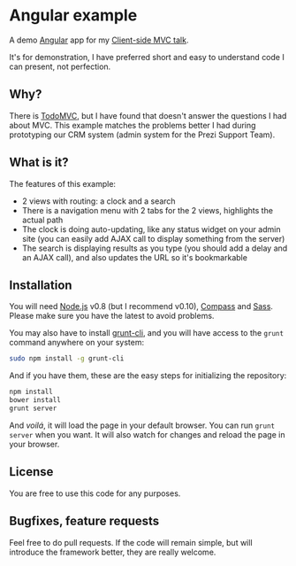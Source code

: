 # Angular example

A demo [Angular](http://angularjs.org/) app for my [Client-side MVC talk](https://prezi.com/sxv2t_nambyd/client-side-mvc-backbonemarionette-ember-angular/).

It's for demonstration, I have preferred short and easy to understand code I can present, not perfection.

## Why?

There is [TodoMVC](http://todomvc.com/), but I have found that doesn't answer the questions I had about MVC. This example matches the problems better I had during prototyping our CRM system (admin system for the Prezi Support Team).

## What is it?

The features of this example:
* 2 views with routing: a clock and a search
* There is a navigation menu with 2 tabs for the 2 views, highlights the actual path
* The clock is doing auto-updating, like any status widget on your admin site (you can easily add AJAX call to display something from the server)
* The search is displaying results as you type (you should add a delay and an AJAX call), and also updates the URL so it's bookmarkable

## Installation

You will need [Node.js](http://nodejs.org/) v0.8 (but I recommend v0.10), [Compass](http://compass-style.org/) and [Sass](http://sass-lang.com/). Please make sure you have the latest to avoid problems.

You may also have to install [grunt-cli](https://github.com/gruntjs/grunt-cli), and you will have access to the `grunt` command anywhere on your system:

```bash
sudo npm install -g grunt-cli
```

And if you have them, these are the easy steps for initializing the repository:

```bash
npm install
bower install
grunt server
```

And *voilá*, it will load the page in your default browser. You can run `grunt server` when you want. It will also watch for changes and reload the page in your browser.

## License

You are free to use this code for any purposes.

## Bugfixes, feature requests

Feel free to do pull requests. If the code will remain simple, but will introduce the framework better, they are really welcome.
